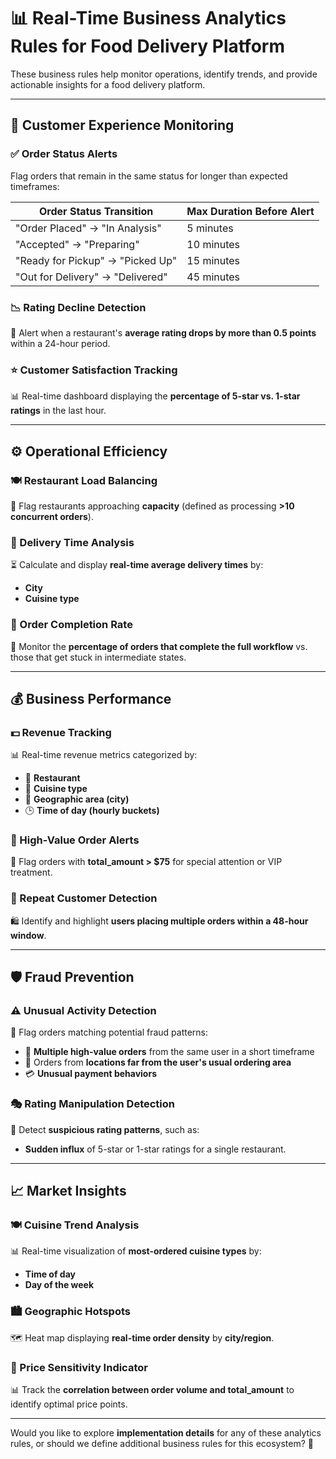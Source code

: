 # 📊 Real-Time Business Analytics Rules for Food Delivery Platform

These business rules help monitor operations, identify trends, and provide actionable insights for a food delivery platform.

---

## 🚀 Customer Experience Monitoring

### ✅ Order Status Alerts  
Flag orders that remain in the same status for longer than expected timeframes:

| **Order Status Transition**      | **Max Duration Before Alert** |
|----------------------------------|------------------------------|
| "Order Placed" → "In Analysis"   | 5 minutes  |
| "Accepted" → "Preparing"         | 10 minutes |
| "Ready for Pickup" → "Picked Up" | 15 minutes |
| "Out for Delivery" → "Delivered" | 45 minutes |

### 📉 Rating Decline Detection  
🔔 Alert when a restaurant's **average rating drops by more than 0.5 points** within a 24-hour period.

### ⭐ Customer Satisfaction Tracking  
📊 Real-time dashboard displaying the **percentage of 5-star vs. 1-star ratings** in the last hour.

---

## ⚙️ Operational Efficiency  

### 🍽️ Restaurant Load Balancing  
🚦 Flag restaurants approaching **capacity** (defined as processing **>10 concurrent orders**).

### 🛵 Delivery Time Analysis  
⏳ Calculate and display **real-time average delivery times** by:
   - **City**
   - **Cuisine type**  

### 🔄 Order Completion Rate  
📌 Monitor the **percentage of orders that complete the full workflow** vs. those that get stuck in intermediate states.

---

## 💰 Business Performance  

### 💵 Revenue Tracking  
📊 Real-time revenue metrics categorized by:
   - 🏪 **Restaurant**
   - 🍜 **Cuisine type**
   - 📍 **Geographic area (city)**
   - 🕒 **Time of day (hourly buckets)**

### 🎩 High-Value Order Alerts  
🔔 Flag orders with **total_amount > $75** for special attention or VIP treatment.

### 🔁 Repeat Customer Detection  
🛍️ Identify and highlight **users placing multiple orders within a 48-hour window**.

---

## 🛡️ Fraud Prevention  

### ⚠️ Unusual Activity Detection  
🚨 Flag orders matching potential fraud patterns:
   - 📌 **Multiple high-value orders** from the same user in a short timeframe  
   - 📍 Orders from **locations far from the user's usual ordering area**  
   - 💳 **Unusual payment behaviors**  

### 🎭 Rating Manipulation Detection  
🔎 Detect **suspicious rating patterns**, such as:
   - **Sudden influx** of 5-star or 1-star ratings for a single restaurant.

---

## 📈 Market Insights  

### 🍽️ Cuisine Trend Analysis  
📊 Real-time visualization of **most-ordered cuisine types** by:
   - **Time of day**
   - **Day of the week**

### 🏙️ Geographic Hotspots  
🗺️ Heat map displaying **real-time order density** by **city/region**.

### 💸 Price Sensitivity Indicator  
📊 Track the **correlation between order volume and total_amount** to identify optimal price points.

---

Would you like to explore **implementation details** for any of these analytics rules, or should we define additional business rules for this ecosystem? 🚀